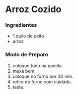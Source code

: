 # Arroz Cozido

### Ingredientes

* 1 quilo de peito
* arroz

### Modo de Preparo

1. coloque tudo na panela.
2. mexa bem.
3. coloque no forno por 30 min.
4. retire do forno com cuidado.
5. teste.

